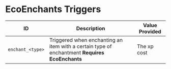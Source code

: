 # EcoEnchants Triggers

| ID               | Description                                                                                   | Value Provided        |
| ---------------- | --------------------------------------------------------------------------------------------- | --------------------- |
| `enchant_<type>` | Triggered when enchanting an item with a certain type of enchantment **Requires EcoEnchants** | The xp cost           |

